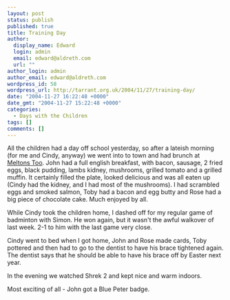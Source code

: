 ```yaml
---
layout: post
status: publish
published: true
title: Training Day
author:
  display_name: Edward
  login: admin
  email: edward@aldreth.com
  url: ""
author_login: admin
author_email: edward@aldreth.com
wordpress_id: 58
wordpress_url: http://tarrant.org.uk/2004/11/27/training-day/
date: "2004-11-27 16:22:48 +0000"
date_gmt: "2004-11-27 15:22:48 +0000"
categories:
  - Days with the Children
tags: []
comments: []
---
```


All the children had a day off school yesterday, so after a lateish
morning (for me and Cindy, anyway) we went into to town and had brunch
at [Meltons Too][1]. John had a full english breakfast, with bacon,
sausage, 2 fried eggs, black pudding, lambs kidney, mushrooms, grilled
tomato and a grilled muffin. It certainly filled the plate, looked
delicious and was all eaten up (Cindy had the kidney, and I had most of
the mushrooms). I had scrambled eggs and smoked salmon, Toby had a bacon
and egg butty and Rose had a big piece of chocolate cake. Much enjoyed
by all.

While Cindy took the children home, I dashed off for my regular game of
badminton with Simon. He won again, but it wasn\'t the awful walkover of
last week. 2-1 to him with the last game very close.

Cindy went to bed when I got home, John and Rose made cards, Toby
pottered and then had to go to the dentist to have his brace tightened
again. The dentist says that he should be able to have his brace off by
Easter next year.

In the evening we watched Shrek 2 and kept nice and warm indoors.

Most exciting of all - John got a Blue Peter badge.



[1]: https://www.meltonstoo.co.uk/
